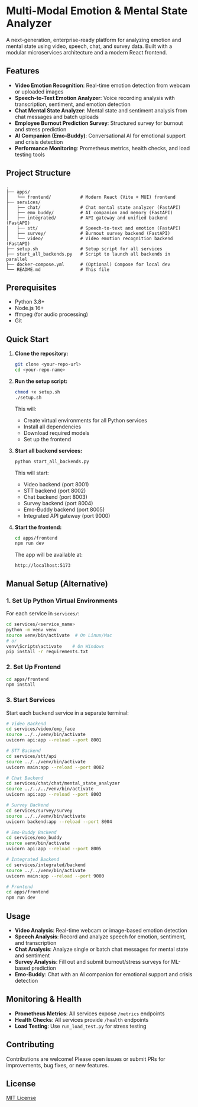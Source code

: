 # Multi-Modal Emotion & Mental State Analyzer

A next-generation, enterprise-ready platform for analyzing emotion and mental state using video, speech, chat, and survey data. Built with a modular microservices architecture and a modern React frontend.

## Features

- **Video Emotion Recognition**: Real-time emotion detection from webcam or uploaded images
- **Speech-to-Text Emotion Analyzer**: Voice recording analysis with transcription, sentiment, and emotion detection
- **Chat Mental State Analyzer**: Mental state and sentiment analysis from chat messages and batch uploads
- **Employee Burnout Prediction Survey**: Structured survey for burnout and stress prediction
- **AI Companion (Emo-Buddy)**: Conversational AI for emotional support and crisis detection
- **Performance Monitoring**: Prometheus metrics, health checks, and load testing tools

## Project Structure

```
.
├── apps/
│   └── frontend/           # Modern React (Vite + MUI) frontend
├── services/
│   ├── chat/               # Chat mental state analyzer (FastAPI)
│   ├── emo_buddy/          # AI companion and memory (FastAPI)
│   ├── integrated/         # API gateway and unified backend (FastAPI)
│   ├── stt/                # Speech-to-text and emotion (FastAPI)
│   ├── survey/             # Burnout survey backend (FastAPI)
│   └── video/              # Video emotion recognition backend (FastAPI)
├── setup.sh                # Setup script for all services
├── start_all_backends.py   # Script to launch all backends in parallel
├── docker-compose.yml      # (Optional) Compose for local dev
└── README.md               # This file
```

## Prerequisites

- Python 3.8+
- Node.js 16+
- ffmpeg (for audio processing)
- Git

## Quick Start

1. **Clone the repository:**
   ```bash
   git clone <your-repo-url>
   cd <your-repo-name>
   ```

2. **Run the setup script:**
   ```bash
   chmod +x setup.sh
   ./setup.sh
   ```
   This will:
   - Create virtual environments for all Python services
   - Install all dependencies
   - Download required models
   - Set up the frontend

3. **Start all backend services:**
   ```bash
   python start_all_backends.py
   ```
   This will start:
   - Video backend (port 8001)
   - STT backend (port 8002)
   - Chat backend (port 8003)
   - Survey backend (port 8004)
   - Emo-Buddy backend (port 8005)
   - Integrated API gateway (port 9000)

4. **Start the frontend:**
   ```bash
   cd apps/frontend
   npm run dev
   ```
   The app will be available at:
   ```
   http://localhost:5173
   ```

## Manual Setup (Alternative)

### 1. Set Up Python Virtual Environments

For each service in `services/`:
```bash
cd services/<service_name>
python -m venv venv
source venv/bin/activate  # On Linux/Mac
# or
venv\Scripts\activate    # On Windows
pip install -r requirements.txt
```

### 2. Set Up Frontend
```bash
cd apps/frontend
npm install
```

### 3. Start Services
Start each backend service in a separate terminal:
```bash
# Video Backend
cd services/video/emp_face
source ../../venv/bin/activate
uvicorn api:app --reload --port 8001

# STT Backend
cd services/stt/api
source ../../venv/bin/activate
uvicorn main:app --reload --port 8002

# Chat Backend
cd services/chat/chat/mental_state_analyzer
source ../../../venv/bin/activate
uvicorn api:app --reload --port 8003

# Survey Backend
cd services/survey/survey
source ../../venv/bin/activate
uvicorn backend:app --reload --port 8004

# Emo-Buddy Backend
cd services/emo_buddy
source venv/bin/activate
uvicorn api:app --reload --port 8005

# Integrated Backend
cd services/integrated/backend
source ../../venv/bin/activate
uvicorn main:app --reload --port 9000

# Frontend
cd apps/frontend
npm run dev
```

## Usage

- **Video Analysis**: Real-time webcam or image-based emotion detection
- **Speech Analysis**: Record and analyze speech for emotion, sentiment, and transcription
- **Chat Analysis**: Analyze single or batch chat messages for mental state and sentiment
- **Survey Analysis**: Fill out and submit burnout/stress surveys for ML-based prediction
- **Emo-Buddy**: Chat with an AI companion for emotional support and crisis detection

## Monitoring & Health

- **Prometheus Metrics**: All services expose `/metrics` endpoints
- **Health Checks**: All services provide `/health` endpoints
- **Load Testing**: Use `run_load_test.py` for stress testing

## Contributing

Contributions are welcome! Please open issues or submit PRs for improvements, bug fixes, or new features.

## License

[MIT License](LICENSE)
